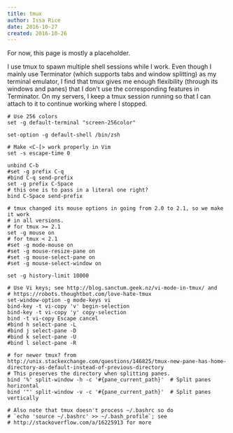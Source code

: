 ```yaml
---
title: tmux
author: Issa Rice
date: 2016-10-27
created: 2016-10-26
---
```


For now, this page is mostly a placeholder.

I use tmux to spawn multiple shell sessions while I work.
Even though I mainly use Terminator (which supports tabs and window splitting)
as my terminal emulator, I find that tmux gives me enough flexibility (through
its windows and panes) that I don't use the corresponding features in
Terminator.
On my servers, I keep a tmux session running so that I can attach to it to
continue working where I stopped.

    # Use 256 colors
    set -g default-terminal "screen-256color"

    set-option -g default-shell /bin/zsh

    # Make <C-[> work properly in Vim
    set -s escape-time 0

    unbind C-b
    #set -g prefix C-q
    #bind C-q send-prefix
    set -g prefix C-Space
    # this one is to pass in a literal one right?
    bind C-Space send-prefix

    # tmux changed its mouse options in going from 2.0 to 2.1, so we make it work
    # in all versions.
    # for tmux >= 2.1
    set -g mouse on
    # for tmux < 2.1
    #set -g mode-mouse on
    #set -g mouse-resize-pane on
    #set -g mouse-select-pane on
    #set -g mouse-select-window on

    set -g history-limit 10000

    # Use Vi keys; see http://blog.sanctum.geek.nz/vi-mode-in-tmux/ and
    # https://robots.thoughtbot.com/love-hate-tmux
    set-window-option -g mode-keys vi
    bind-key -t vi-copy 'v' begin-selection
    bind-key -t vi-copy 'y' copy-selection
    bind -t vi-copy Escape cancel
    #bind h select-pane -L
    #bind j select-pane -D
    #bind k select-pane -U
    #bind l select-pane -R

    # for newer tmux? from http://unix.stackexchange.com/questions/146825/tmux-new-pane-has-home-directory-as-default-instead-of-previous-directory
    # This preserves the directory when splitting panes.
    bind '%' split-window -h -c '#{pane_current_path}'  # Split panes horizontal
    bind '"' split-window -v -c '#{pane_current_path}'  # Split panes vertically

    # Also note that tmux doesn't process ~/.bashrc so do
    # `echo 'source ~/.bashrc' >> ~/.bash_profile`; see
    # http://stackoverflow.com/a/16225913 for more
